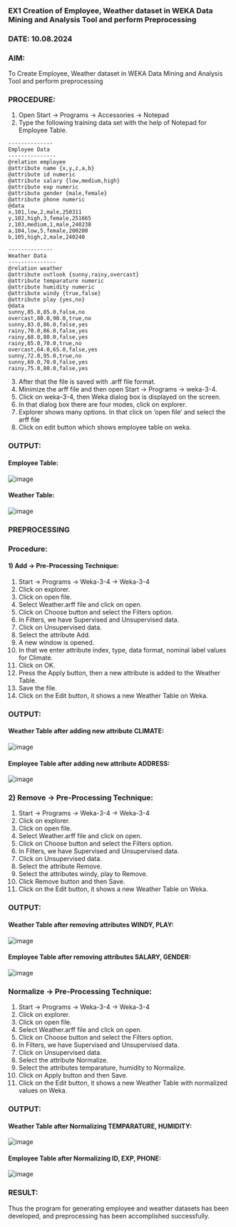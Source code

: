 ### EX1 Creation of Employee, Weather dataset in WEKA Data Mining and Analysis Tool and perform Preprocessing
### DATE: 10.08.2024
### AIM: 
  To Create Employee, Weather dataset in WEKA Data Mining and Analysis Tool and perform preprocessing
### PROCEDURE: 
1) Open Start -> Programs -> Accessories -> Notepad
2) Type the following training data set with the help of Notepad for Employee Table.

```
--------------
Employee Data
---------------
@relation employee
@attribute name {x,y,z,a,b}
@attribute id numeric
@attribute salary {low,medium,high}
@attribute exp numeric
@attribute gender {male,female}
@attribute phone numeric
@data
x,101,low,2,male,250311
y,102,high,3,female,251665
z,103,medium,1,male,240238
a,104,low,5,female,200200
b,105,high,2,male,240240

--------------
Weather Data
---------------
@relation weather
@attribute outlook {sunny,rainy,overcast}
@attribute temparature numeric
@attribute humidity numeric
@attribute windy {true,false}
@attribute play {yes,no}
@data
sunny,85.0,85.0,false,no
overcast,80.0,90.0,true,no
sunny,83.0,86.0,false,yes
rainy,70.0,86.0,false,yes
rainy,68.0,80.0,false,yes
rainy,65.0,70.0,true,no
overcast,64.0,65.0,false,yes
sunny,72.0,95.0,true,no
sunny,69.0,70.0,false,yes
rainy,75.0,80.0,false,yes
```
3) After that the file is saved with .arff file format.
4) Minimize the arff file and then open Start -> Programs -> weka-3-4.
5) Click on weka-3-4, then Weka dialog box is displayed on the screen.
6) In that dialog box there are four modes, click on explorer.
7) Explorer shows many options. In that click on ‘open file’ and select the arff file
8) Click on edit button which shows employee table on weka.

### OUTPUT:

#### Employee Table:
![image](https://github.com/user-attachments/assets/ba6be101-f112-4b1c-b17c-bca6e0e46451)



#### Weather Table:
![image](https://github.com/user-attachments/assets/f98b5669-3279-4558-8846-384df3efa2d5)


### PREPROCESSING
### Procedure:
#### 1) Add -> Pre-Processing Technique:
1) Start -> Programs -> Weka-3-4 -> Weka-3-4
2) Click on explorer.
3) Click on open file.
4) Select Weather.arff file and click on open.
5) Click on Choose button and select the Filters option.
6) In Filters, we have Supervised and Unsupervised data.
7) Click on Unsupervised data.
8) Select the attribute Add.
9) A new window is opened.
10) In that we enter attribute index, type, data format, nominal label values for Climate.
11) Click on OK.
12) Press the Apply button, then a new attribute is added to the Weather Table.
13) Save the file.
14) Click on the Edit button, it shows a new Weather Table on Weka.

### OUTPUT:

#### Weather Table after adding new attribute CLIMATE:

![image](https://github.com/user-attachments/assets/4540b1a2-a1a1-40bd-9c4b-520be4f9371e)


#### Employee Table after adding new attribute ADDRESS:
![image](https://github.com/user-attachments/assets/bc74156f-68a3-44c8-82f2-37b58e803f73)




### 2) Remove -> Pre-Processing Technique:

1) Start -> Programs -> Weka-3-4 -> Weka-3-4
2) Click on explorer.
3) Click on open file.
4) Select Weather.arff file and click on open.
5) Click on Choose button and select the Filters option.
6) In Filters, we have Supervised and Unsupervised data.
7) Click on Unsupervised data.
8) Select the attribute Remove.
9) Select the attributes windy, play to Remove.
10) Click Remove button and then Save.
11) Click on the Edit button, it shows a new Weather Table on Weka.

### OUTPUT:

#### Weather Table after removing attributes WINDY, PLAY:

![image](https://github.com/user-attachments/assets/04da5f18-4c59-48ce-8aa4-e345fbbec454)

#### Employee Table after removing attributes SALARY, GENDER:
![image](https://github.com/user-attachments/assets/f36b9b64-f6d6-4294-b45f-bb41b425578c)




### Normalize -> Pre-Processing Technique:

1) Start -> Programs -> Weka-3-4 -> Weka-3-4
2) Click on explorer.
3) Click on open file.
4) Select Weather.arff file and click on open.
5) Click on Choose button and select the Filters option.
6) In Filters, we have Supervised and Unsupervised data.
7) Click on Unsupervised data.
8) Select the attribute Normalize.
9) Select the attributes temparature, humidity to Normalize.
10) Click on Apply button and then Save.
11) Click on the Edit button, it shows a new Weather Table with normalized values on Weka.

### OUTPUT:

#### Weather Table after Normalizing TEMPARATURE, HUMIDITY:
![image](https://github.com/user-attachments/assets/66b20dd5-9058-4a39-abb3-f321ce938524)



#### Employee Table after Normalizing ID, EXP, PHONE:
![image](https://github.com/user-attachments/assets/8a7f3859-c34d-48a4-b89b-c34711f1cffc)



### RESULT: 
  Thus the program for generating employee and weather datasets has been developed, and preprocessing has been accomplished successfully.
